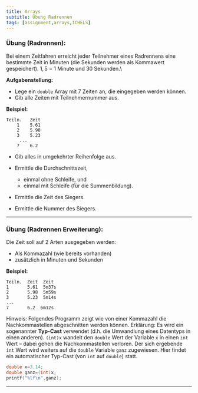 ```yaml
---
title: Arrays
subtitle: Übung Radrennen
tags: [assignment,arrays,1CHELS]
---
```


### **Übung (Radrennen):**

Bei einem Zeitfahren erreicht jeder Teilnehmer eines Radrennens eine bestimmte Zeit in Minuten (die Sekunden werden als Kommawert gespeichert). $1,5$ = 1 Minute und 30 Sekunden.\\

**Aufgabenstellung:**

- Lege ein `double` Array mit 7 Zeiten an, die eingegeben werden können.
- Gib alle Zeiten mit Teilnehmernummer aus.

**Beispiel:**

```
Teiln.   Zeit
    1    5.61
    2    5.98
    3    5.23
     ...
    7    6.2
```


- Gib alles in umgekehrter Reihenfolge aus.

- Ermittle die Durchschnittszeit,
	
	- einmal ohne Schleife, und
	- einmal mit Schleife (für die Summenbildung).	
	
- Ermittle die Zeit des Siegers.

- Ermittle die Nummer des Siegers.




---

### **Übung (Radrennen Erweiterung):**

Die Zeit soll auf 2 Arten ausgegeben werden: 

- Als Kommazahl (wie bereits vorhanden)
- zusätzlich in Minuten und Sekunden

**Beispiel:**

```
Teiln.  Zeit  Zeit
1       5.61  5m37s
2       5.98  5m59s
3       5.23  5m14s
...
7       6.2  6m12s
```


Hinweis: Folgendes Programm zeigt wie von einer Kommazahl die Nachkommastellen abgeschnitten werden können.
Erklärung: Es wird ein sogenannter **Typ-Cast** verwendet (d.h. die Umwandlung eines Datentyps in einen anderen).
`(int)x` wandelt den `double` Wert der Variable `x` in einen `int` Wert – dabei gehen die Nachkommastellen verloren. Der sich ergebende `int` Wert wird weiters auf die `double` Variable `ganz` zugewiesen. Hier findet ein automatischer Typ-Cast (von `int` auf `double`) statt.

```c
double x=3.14;
double ganz=(int)x;
printf("%lf\n",ganz);
```


---

